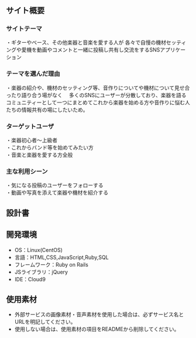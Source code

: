 #  <My New Gear...>
## サイト概要
### サイトテーマ
・ギターやベース、その他楽器と音楽を愛する人が
 各々で自慢の機材セッティングや愛機を動画やコメントと一緒に投稿し共有し交流をするSNSアプリケーション

### テーマを選んだ理由
・楽器の紹介や、機材のセッティング等、音作りについてや機材について見せ合ったり語り合う場がなく
　多くのSNSにユーザーが分散しており、楽器を語るコミュニティーとして一つにまとめてこれから楽器を始める方や音作りに悩む人たちの情報共有の場にしたいため。

### ターゲットユーザ
・楽器初心者～上級者</br>
・これからバンド等を始めてみたい方</br>
・音楽と楽器を愛する方全般

### 主な利用シーン
・気になる投稿のユーザーをフォローする</br>
・動画や写真を添えて楽器や機材を紹介する

## 設計書

## 開発環境
- OS：Linux(CentOS)
- 言語：HTML,CSS,JavaScript,Ruby,SQL
- フレームワーク：Ruby on Rails
- JSライブラリ：jQuery
- IDE：Cloud9

## 使用素材
- 外部サービスの画像素材・音声素材を使用した場合は、必ずサービス名とURLを明記してください。
- 使用しない場合は、使用素材の項目をREADMEから削除してください。

